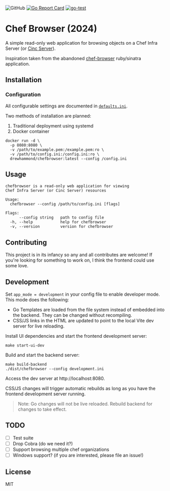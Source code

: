 ![GitHub](https://img.shields.io/github/license/drewhammond/chefbrowser)
[![Go Report Card](https://goreportcard.com/badge/github.com/drewhammond/chefbrowser)](https://goreportcard.com/report/github.com/drewhammond/chefbrowser)
[![go-test](https://github.com/drewhammond/chefbrowser/actions/workflows/go-test.yml/badge.svg)](https://github.com/drewhammond/chefbrowser/actions/workflows/go-test.yml)

# Chef Browser (2024)

A simple read-only web application for browsing objects on a Chef Infra Server (or [Cinc Server](https://cinc.sh/)).

Inspiration taken from the abandoned [chef-browser](https://github.com/3ofcoins/chef-browser) ruby/sinatra application.

## Installation

### Configuration

All configurable settings are documented in [`defaults.ini`](defaults.ini).

Two methods of installation are planned:

1. Traditional deployment using systemd
2. Docker container

```shell
docker run -d \
  -p 8080:8080 \
  -v /path/to/example.pem:/example.pem:ro \
  -v /path/to/config.ini:/config.ini:ro \
  drewhammond/chefbrowser:latest --config /config.ini
```

## Usage

```
chefbrowser is a read-only web application for viewing
Chef Infra Server (or Cinc Server) resources

Usage:
  chefbrowser --config /path/to/config.ini [flags]

Flags:
      --config string   path to config file
  -h, --help            help for chefbrowser
  -v, --version         version for chefbrowser
```

## Contributing

This project is in its infancy so any and all contributes are welcome! If you're looking for something to work on,
I think the frontend could use some love.

## Development

Set `app_mode = development` in your config file to enable developer mode. This mode does the following:

- Go Templates are loaded from the file system instead of embedded into the backend. They can be changed without
  recompiling.
- CSS/JS links in the HTML are updated to point to the local Vite dev server for live reloading.

Install UI dependencies and start the frontend development server:

```shell
make start-ui-dev
```

Build and start the backend server:

```shell
make build-backend
./dist/chefbrowser --config development.ini
```

Access the dev server at http://localhost:8080.

CSS/JS changes will trigger automatic rebuilds
as long as you have the frontend development server running.

> Note: Go changes will not be live reloaded. Rebuild backend for changes to take effect.

## TODO

- [ ] Test suite
- [ ] Drop Cobra (do we need it?)
- [ ] Support browsing multiple chef organizations
- [ ] Windows support? (if you are interested, please file an issue!)

## License

MIT

